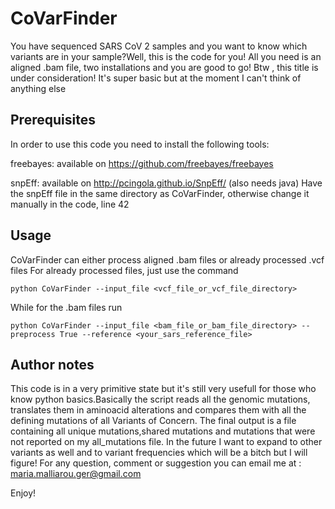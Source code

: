 # CoVarFinder
You have sequenced SARS CoV 2 samples and you want to know which variants are in your sample?Well, this is the code for you!
All you need is an aligned .bam file, two installations and you are good to go!
Btw , this title is under consideration! It's super basic but at the moment I can't think of anything else

## Prerequisites

In order to use this code you need to install the following tools:

freebayes: available on https://github.com/freebayes/freebayes

snpEff: available on http://pcingola.github.io/SnpEff/  (also needs java)
Have the snpEff file in the same directory as CoVarFinder, otherwise change it manually in the code, line 42

## Usage

CoVarFinder can either process aligned .bam files or already processed .vcf files
For already processed files, just use the command

    python CoVarFinder --input_file <vcf_file_or_vcf_file_directory> 

While for the .bam files run

    python CoVarFinder --input_file <bam_file_or_bam_file_directory> --preprocess True --reference <your_sars_reference_file>

## Author notes

This code is in a very primitive state but it's still very usefull for those who know python basics.Basically the script reads all the genomic mutations, translates them in aminoacid alterations and compares them with all the defining mutations of all Variants of Concern. The final output is a file containing all unique mutations,shared mutations and mutations that were not reported on my all_mutations file. In the future I want to expand to other variants as well and to variant frequencies which will be a bitch but I will figure!
For any question, comment or suggestion you can email me at : maria.malliarou.ger@gmail.com 

Enjoy!
